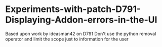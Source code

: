 # Experiments-with-patch-D791-Displaying-Addon-errors-in-the-UI
Based upon work by ideasman42 on D791
Don't use the python removal operator and limit the scope just to information for the user
